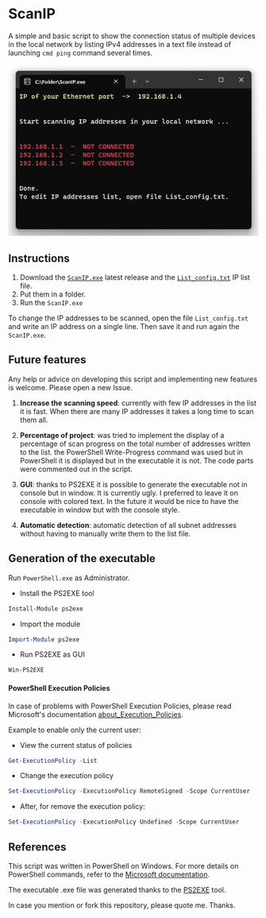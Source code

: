 # ScanIP

A simple and basic script to show the connection status of multiple devices in the local network by listing IPv4 addresses in a text file instead of launching `cmd ping` command several times.

<p align="center">
  <img src="https://raw.githubusercontent.com/0ern/ScanIP/main/Screen.png"/>
</p>




## Instructions

1. Download the [`ScanIP.exe`](https://github.com/0ern/ScanIP/releases/) latest release and the [`List_config.txt`](https://github.com/0ern/ScanIP/blob/main/List_config.txt) IP list file.
2. Put them in a folder.
3. Run the `ScanIP.exe`

To change the IP addresses to be scanned, open the file `List_config.txt` and write an IP address on a single line. Then save it and run again the `ScanIP.exe`.






## Future features

Any help or advice on developing this script and implementing new features is welcome. Please open a new Issue.

1. **Increase the scanning speed**: currently with few IP addresses in the list it is fast. When there are many IP addresses it takes a long time to scan them all.

2. **Percentage of project**: was tried to implement the display of a percentage of scan progress on the total number of addresses written to the list. the PowerShell Write-Progress command was used but in PowerShell it is displayed but in the executable it is not.
The code parts were commented out in the script.

3. **GUI**: thanks to PS2EXE it is possible to generate the executable not in console but in window. It is currently ugly. I preferred to leave it on console with colored text. In the future it would be nice to have the executable in window but with the console style.

4. **Automatic detection**: automatic detection of all subnet addresses without having to manually write them to the list file.






## Generation of the executable

Run `PowerShell.exe` as Administrator.

- Install the PS2EXE tool
```powershell
Install-Module ps2exe
```

- Import the module
```powershell
Import-Module ps2exe
```

- Run PS2EXE as GUI
```powershell
Win-PS2EXE
```






#### PowerShell Execution Policies

In case of problems with PowerShell Execution Policies, please read Microsoft's documentation [about_Execution_Policies](https://learn.microsoft.com/en-gb/powershell/module/microsoft.powershell.core/about/about_execution_policies).

Example to enable only the current user:

- View the current status of policies
```powershell
Get-ExecutionPolicy -List
```
- Change the execution policy
```powershell
Set-ExecutionPolicy -ExecutionPolicy RemoteSigned -Scope CurrentUser
```

- After, for remove the execution policy:
```powershell
Set-ExecutionPolicy -ExecutionPolicy Undefined -Scope CurrentUser
```






## References

This script was written in PowerShell on Windows. For more details on PowerShell commands, refer to the [Microsoft documentation](https://learn.microsoft.com/en-us/powershell/module/microsoft.powershell.utility). 

The executable .exe file was generated thanks to the [PS2EXE](https://github.com/MScholtes/PS2EXE) tool.

In case you mention or fork this repository, please quote me. Thanks.
